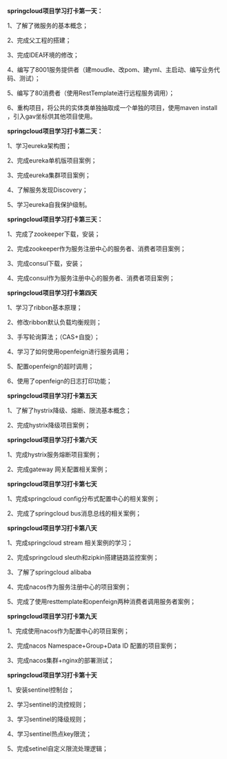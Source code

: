 **springcloud项目学习打卡第一天：**

1、了解了微服务的基本概念；

2、完成父工程的搭建；

3、完成IDEA环境的修改；

4、编写了8001服务提供者（建moudle、改pom、建yml、主启动、编写业务代码、测试）；

5、编写了80消费者（使用RestTemplate进行远程服务调用）；

6、重构项目，将公共的实体类单独抽取成一个单独的项目，使用maven install ，引入gav坐标供其他项目使用。

**springcloud项目学习打卡第二天：**

1、学习eureka架构图；

2、完成eureka单机版项目案例；

3、完成eureka集群项目案例；

4、了解服务发现Discovery；

5、学习eureka自我保护级制。

**springcloud项目学习打卡第三天：**

1、完成了zookeeper下载，安装；

2、完成zookeeper作为服务注册中心的服务者、消费者项目案例；

3、完成consul下载，安装；

4、完成consul作为服务注册中心的服务者、消费者项目案例；

**springcloud项目学习打卡第四天**

1、学习了ribbon基本原理；

2、修改ribbon默认负载均衡规则；

3、手写轮询算法；（CAS+自旋）；

4、学习了如何使用openfeign进行服务调用；

5、配置openfeign的超时调用；

6、使用了openfeign的日志打印功能；

**springcloud项目学习打卡第五天**

1、了解了hystrix降级、熔断、限流基本概念；

2、完成hystrix降级项目案例；

**springcloud项目学习打卡第六天**

1、完成hystrix服务熔断项目案例；

2、完成gateway 网关配置相关案例；

**springcloud项目学习打卡第七天**

1、完成springcloud config分布式配置中心的相关案例；

2、完成了springcloud bus消息总线的相关案例；

**springcloud项目学习打卡第八天**

1、完成springcloud stream 相关案例的学习；

2、完成springcloud sleuth和zipkin搭建链路监控案例；

3、了解了springcloud alibaba 

4、完成nacos作为服务注册中心的项目案例；

5、完成了使用resttemplate和openfeign两种消费者调用服务者案例；

**springcloud项目学习打卡第九天**

1、完成使用nacos作为配置中心的项目案例；

2、完成nacos Namespace+Group+Data ID 配置的项目案例；

3、完成nacos集群+nginx的部署测试；

**springcloud项目学习打卡第十天**

1、安装sentinel控制台；

2、学习sentinel的流控规则；

3、学习sentinel的降级规则；

4、学习sentinel热点key限流；

5、完成setinel自定义限流处理逻辑；